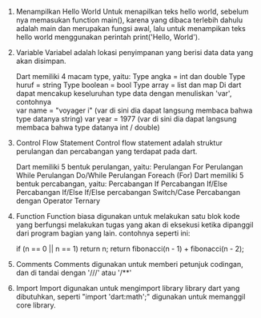 1. Menampilkan Hello World
   Untuk menapilkan teks hello world, sebelum nya memasukan function main(), karena yang dibaca 
   terlebih dahulu adalah main dan merupakan fungsi awal, lalu untuk menampikan teks hello world 
   menggunakan perintah print('Hello, World').

2. Variable
   Variabel adalah lokasi penyimpanan yang berisi data data yang akan disimpan.

   Dart memiliki 4 macam type, yaitu:
	  Type angka    =	int dan double
	  Type huruf    =	string
	  Type boolean  =	bool
	  Type array    =	list dan map
   Di dart dapat mencakup keseluruhan type data dengan menuliskan 'var', contohnya  
	 var name = "voyager i" (var di sini dia dapat langsung membaca bahwa type datanya string)
	 var year = 1977 (var di sini dia dapat langsung membaca bahwa type datanya int / double)

3. Control Flow Statement
   Control flow statement adalah struktur perulangan dan percabangan yang terdapat pada dart.
   
   Dart memiliki 5 bentuk perulangan, yaitu:
   	Perulangan For
   	Perulangan While
   	Perulangan Do/While
    Perulangan Foreach (For)
   Dart memiliki 5 bentuk percabangan, yaitu:
	   Percabangan If
     Percabangan If/Else
     Percabangan If/Else If/Else
     percabangan Switch/Case
     Percabangan dengan Operator Ternary

4. Function
   Function biasa digunakan untuk melakukan satu blok kode yang berfungsi melakukan tugas yang
   akan di eksekusi ketika dipanggil dari program bagian yang lain.
	 contohnya seperti ini:

	 if (n == 0 || n == 1) return n;
	 return fibonacci(n - 1) + fibonacci(n - 2);
 
5. Comments
   Comments digunakan untuk memberi petunjuk codingan, dan di tandai dengan '///' atau '/**'

6. Import
   Import digunakan untuk mengimport library library dart yang dibutuhkan, seperti "import
   'dart:math';" digunakan untuk memanggil core library.


